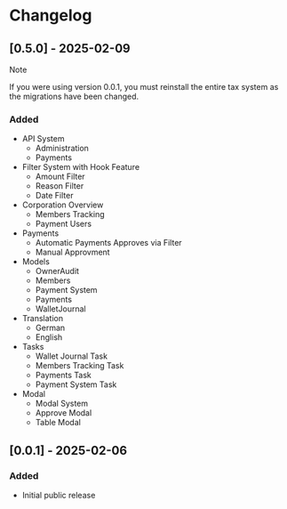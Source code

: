 # Changelog

## [0.5.0] - 2025-02-09

> [!NOTE]
> If you were using version 0.0.1, you must reinstall the entire tax system as the migrations have been changed.

### Added

- API System
  - Administration
  - Payments
- Filter System with Hook Feature
  - Amount Filter
  - Reason Filter
  - Date Filter
- Corporation Overview
  - Members Tracking
  - Payment Users
- Payments
  - Automatic Payments Approves via Filter
  - Manual Approvment
- Models
  - OwnerAudit
  - Members
  - Payment System
  - Payments
  - WalletJournal
- Translation
  - German
  - English
- Tasks
  - Wallet Journal Task
  - Members Tracking Task
  - Payments Task
  - Payment System Task
- Modal
  - Modal System
  - Approve Modal
  - Table Modal

## [0.0.1] - 2025-02-06

### Added

- Initial public release
